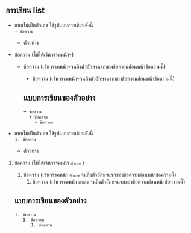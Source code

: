 ## การเขียน list
  + แบบไม่เป็นตัวเลข ใช้รูปแบบการเขียนดังนี้ <br>
    ```+ ข้อความ```
    + ตัวอย่าง <br>
  + ข้อความ (ไม่ได้เว้นวรรคหน้า```+```)
    + ข้อความ (เว้นวรรคหน้า```+```จนถึงตัวอักษรแรกของข้อความก่อนหน้าข้อความนี้)
      + ข้อความ (เว้นวรรคหน้า```+```จนถึงตัวอักษรแรกของข้อความก่อนหน้าข้อความนี้)
     
      แบบการเขียนของตัวอย่าง
      ---
      ```
      + ข้อความ 
        + ข้อความ 
          + ข้อความ
      ```

   + แบบไม่เป็นตัวเลข ใช้รูปแบบการเขียนดังนี้ <br>
     ```1. ข้อความ```
     + ตัวอย่าง <br>
   1. ข้อความ (ไม่ได้เว้นวรรคหน้า ```ตัวเลข``` )
      1. ข้อความ (เว้นวรรคหน้า ```ตัวเลข``` จนถึงตัวอักษรแรกของข้อความก่อนหน้าข้อความนี้)
         1. ข้อความ (เว้นวรรคหน้า ```ตัวเลข``` จนถึงตัวอักษรแรกของข้อความก่อนหน้าข้อความนี้)
    
       แบบการเขียนของตัวอย่าง
       ---
       ```
       1. ข้อความ
          1. ข้อความ
             1. ข้อความ
       ```
          
  
  
